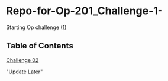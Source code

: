 # Repo-for-Op-201_Challenge-1-
Starting Op challenge (1)

## Table of Contents
[Challenge 02]()

"Update Later"